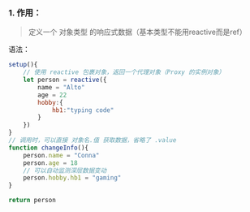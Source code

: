 ﻿### 1. 作用：
>定义一个 对象类型 的响应式数据（基本类型不能用reactive而是ref）

语法：
```js
setup(){
	// 使用 reactive 包裹对象，返回一个代理对象（Proxy 的实例对象）
	let person = reactive({
		name = "Alto"
		age = 22
		hobby:{
			hb1:"typing code"
		}
	})
}
// 调用时，可以直接 对象名.值 获取数据，省略了 .value
function changeInfo(){
	person.name = "Conna"
	person.age = 18
	// 可以自动监测深层数据变动
	person.hobby.hb1 = "gaming"
}

return person
```
